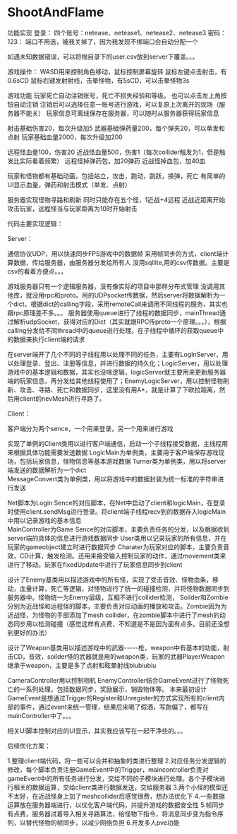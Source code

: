 # ShootAndFlame
功能实现
登录： 四个账号：netease、netease1、netease2、netease3
密码：123： 
端口不用选，被我关掉了，因为我发现不绑端口会自动分配一个  

如遇未知数据错误，可以将根目录下的user.csv放到server下覆盖。。。  

游戏操作：
WASD用来控制角色移动，鼠标控制屏幕旋转 
鼠标左键点击射击，有0.6sCD 
鼠标右键发射射线，击晕怪物，有5sCD，可以击晕怪物3s  


游戏功能 
玩家死亡自动注销账号，死亡不损失经验和等级。 也可以点击左上角按钮自动注销 注销后可以选择任意一账号进行游戏，可以复原上次离开的现场（服务器不能关）
玩家信息可离线保存在服务器，可以随时从服务器获得玩家信息 

射击基础伤害20，每次升级加5 
武器基础弹药量200，每个弹夹20，可以单发和点射 
玩家基础血量2000，每次升级加200  

远程怪血量100，伤害20 近战怪血量500，伤害1（每次collider触发为1，但是触发比实际看着频繁）
远程怪掉弹药包，加20弹药 
近战怪掉血包，加40血 

玩家和怪物都有基础动画，包括站立，攻击，跑动，跳跃，换弹，死亡 
有简单的UI显示血量，弹药和射击模式（单发、点射）

服务器实现怪物寻路和刷新 同时只能存在五个怪，1近战+4远程 近战近距离开始攻击玩家，远程怪当与玩家距离为10时开始射击 


代码主要实现逻辑：

Server：

通信协议UDP，用以快速同步FPS游戏中的数据帧 
采用帧同步的方式，client端计算数据，传给服务器，由服务器分发给所有人 
没用sqllite,用的csv传数据。主要是csv的看着方便点。。。 

游戏服务器只有一个逻辑服务器，没有像实际的项目中那样分布式管理 
没调用其他库，就没用rpc和proto。用的UDPsocket传数据，然后server将数据解析为一个dict，根据dict的calling字段，采用remoteCall来调用不同线程的服务，其实也跟rpc原理差不多。。。  服务器使用queue进行了线程的数据同步，mainThread通过解析udpSocket，获得对应的Dict（其实就跟RPC传proto一个原理。。。），根据calling分发给不同thread中的queue进行处理。在子线程中循环的获取queue中的数据来执行client端的请求 

在server端开了几个不同的子线程用以处理不同的任务，主要有LogInServer，用以处理登录、登出、注册等信息，并进行数据的持久化；LogicServer，用以处理游戏中的基本逻辑和数据，其实也没啥逻辑，logicServer就主要用来更新服务器端的玩家信息，再分发给其他线程使用了；EnemyLogicServer，用以控制怪物刷新、攻击、寻路、死亡和数据同步，这里没有用A*，就是计算了下欧拉距离，然后用client的nevMesh进行寻路了。 

Client： 

客户端分为两个sence，一个用来登录，另一个用来进行游戏 

实现了单例的Client类用以进行客户端通信，启动一个子线程接受数据，主线程用来根据具体功能需要发送数据 
LogicMain为单例类，主要用于客户端保存游戏现场，包括玩家信息，怪物信息等基本游戏数据 
Turner类为单例类，用以将server端发送的数据解析为一个dict  
MessageConvert类为单例类，用以将游戏中的数据封装为统一标准的字符串进行发送 

Net脚本为Login Sence的对应脚本，在Net中启动了client和logicMain，在登录时使用client.sendMsg进行登录。将client端子线程recv到的数据存入logicMain中用以记录游戏的基本信息  
MainController为Game Sence的对应脚本，主要负责任务的分发，以及根据收到server端的具体的信息进行游戏数据同步 
User类用以记录玩家的所有信息，并在玩家的gameobject建立时进行数据同步 
Charater为玩家对应的脚本，主要负责音效，CD计算，触发检测。还用来接受输入控制玩家的动作，通过movement类来进行了移动。玩家在fixedUpdate中进行了玩家信息同步到client 

设计了Enemy基类用以描述游戏中的所有怪，实现了受击音效、怪物血条，移动，血量计算，死亡等逻辑，对怪物进行了统一的碰撞检测，并将怪物数据同步到服务器中。怪物统一为Enemy层级，互相不进行collider检测， Soilder和Zombie分别为近战怪和远程怪的脚本，主要负责对应动画的播放和攻击。Zombie因为为近战怪，为怪物的手部添加了mesh collider，在zombie脚本中进行了mesh的动态同步用以检测碰撞（感觉这样有点费，不知道是不是因为面有点多。目前还没想到更好的办法）

设计了Weapon基类用以描述游戏中的武器-----枪，weapon中有基本的功能，射击CD，音效，soilder怪的武器就是用的weapon类，玩家的武器PlayerWeapon继承于weapon，主要是多了点射和眩晕射线biubiubiu  

CameraController用以控制相机 EnemyController结合GameEvent进行了怪物死亡的一系列处理，包括数据同步，奖励展示，销毁物体等。 本来最初设计GameEvent是想通过Trigger的Register和Unregister的方式实现所有的client内部的事件，通过event来统一管理，结果后来喝了假酒，写跑偏了，都写在mainController中了。。。  

相关UI脚本控制对应的UI显示，其实我应该写在一起干净些的。。。 


后续优化方案： 

1.整理client端代码，将一些可以合并和抽象的类进行整理 
2.对应任务分发逻辑的修改，每个脚本负责注册GameEvent中的Trigger，maincontroller负责对gameEvent中的所有任务进行分发，交给不同的子模块进行处理。各个子模块进行相关的数据运算，交给client类进行数据发送，交给服务器 
3.两个小怪的模型还不太好，在近战怪身上加了meshcollider后感觉很费，想办法优化下 
4.一些数据运算放在服务器端进行，以优化客户端代码，并提升游戏的数据安全性 
5.帧同步有点费，服务器试着导入相关寻路算法，给怪物下指令，将消息同步变为指令序列，以替代怪物的帧同步，以减少网络负担 6.开发多人pve功能
